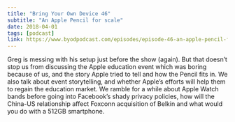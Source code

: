 ```yaml
---
title: "Bring Your Own Device 46"
subtitle: "An Apple Pencil for scale"
date: 2018-04-01
tags: [podcast]
link: https://www.byodpodcast.com/episodes/episode-46-an-apple-pencil-for-scale/1/4/2018
---
```

Greg is messing with his setup just before the show (again). But that doesn’t stop us from discussing the Apple education event which was boring because of us, and the story Apple tried to tell and how the Pencil fits in. We also talk about event storytelling, and whether Apple’s efforts will help them to regain the education market. We ramble for a while about Apple Watch bands before going into Facebook’s shady privacy policies, how will the China-US relationship affect Foxconn acquisition of Belkin and what would you do with a 512GB smartphone.  